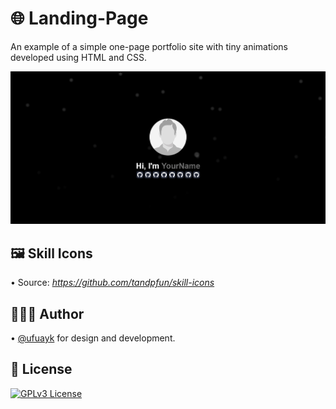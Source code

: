 # 🌐 Landing-Page

An example of a simple one-page portfolio site with tiny animations developed using HTML and CSS. 

![image](https://raw.githubusercontent.com/ufuayk/Landing-Page/main/screenshots/screenshot.png)

## 🖼️ Skill Icons

• Source: *https://github.com/tandpfun/skill-icons*

## 👷🏻‍♂️ Author

• [@ufuayk](https://www.github.com/ufuayk) for design and development.

## 📑 License

[![GPLv3 License](https://img.shields.io/badge/GNU%20General%20Public%20License%20v3-yellow.svg)](https://www.gnu.org/licenses/gpl-3.0.html)
